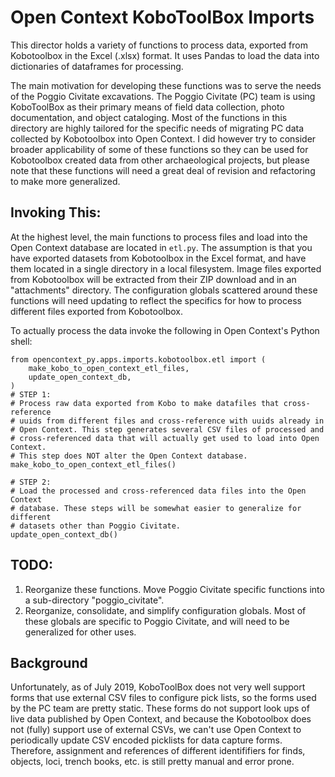 # Open Context KoboToolBox Imports

This director holds a variety of functions to process data, exported from Kobotoolbox in the Excel (.xlsx) format.
It uses Pandas to load the data into dictionaries of dataframes for processing.

The main motivation for developing these functions was to serve the needs of the Poggio Civitate excavations. The
Poggio Civitate (PC) team is using KoboToolBox as their primary means of field data collection, photo documentation,
and object cataloging. Most of the functions in this directory are highly tailored for the specific needs of migrating
PC data collected by Kobotoolbox into Open Context. I did however try to consider broader applicability of some of these
functions so they can be used for Kobotoolbox created data from other archaeological projects, but please note that these
functions will need a great deal of revision and refactoring to make more generalized.

## Invoking This:
At the highest level, the main functions to process files and load into the Open Context database are located in `etl.py`.
The assumption is that you have exported datasets from Kobotoolbox in the Excel format, and have them located in a 
single directory in a local filesystem. Image files exported from Kobotoolbox will be extracted from their ZIP download
and in an "attachments" directory. The configuration globals scattered around these functions will need updating to
reflect the specifics for how to process different files exported from Kobotoolbox. 

To actually process the data invoke the following in Open Context's Python shell:
```
from opencontext_py.apps.imports.kobotoolbox.etl import (
    make_kobo_to_open_context_etl_files,
    update_open_context_db,
)
# STEP 1:
# Process raw data exported from Kobo to make datafiles that cross-reference
# uuids from different files and cross-reference with uuids already in 
# Open Context. This step generates several CSV files of processed and
# cross-referenced data that will actually get used to load into Open Context.
# This step does NOT alter the Open Context database.
make_kobo_to_open_context_etl_files()

# STEP 2:
# Load the processed and cross-referenced data files into the Open Context
# database. These steps will be somewhat easier to generalize for different
# datasets other than Poggio Civitate.
update_open_context_db()
```



## TODO:
1. Reorganize these functions. Move Poggio Civitate specific functions into a sub-directory "poggio_civitate".
2. Reorganize, consolidate, and simplify configuration globals. Most of these globals are specific to Poggio Civitate,
and will need to be generalized for other uses.



## Background
Unfortunately, as of July 2019, KoboToolBox does not very well support forms that use external
CSV files to configure pick lists, so the forms used by the PC team are pretty static. These forms do not support
look ups of live data published by Open Context, and because the Kobotoolbox does not (fully) support use of external
CSVs, we can't use Open Context to periodically update CSV encoded picklists for data capture forms. Therefore, assignment
and references of different identififiers for finds, objects, loci, trench books, etc. is still pretty manual and
error prone.

